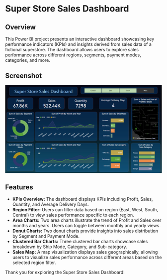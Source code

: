 # Super Store Sales Dashboard

## Overview
This Power BI project presents an interactive dashboard showcasing key performance indicators (KPIs) and insights derived from sales data of a fictional superstore. The dashboard allows users to explore sales performance across different regions, segments, payment modes, categories, and more.

## Screenshot
![Super Store Sales Dashboard](superStore-sales-dashboard.png)

## Features
- **KPIs Overview:** The dashboard displays KPIs including Profit, Sales, Quantity, and Average Delivery Days.
- **Region Filter:** Users can filter data based on region (East, West, South, Central) to view sales performance specific to each region.
- **Area Charts:** Two area charts illustrate the trend of Profit and Sales over months and years. Users can toggle between monthly and yearly views.
- **Donut Charts:** Two donut charts provide insights into sales distribution by Segment and Payment Mode.
- **Clustered Bar Charts:** Three clustered bar charts showcase sales breakdown by Ship Mode, Category, and Sub-category.
- **Sales Map:** A map visualization displays sales geographically, allowing users to visualize sales performance across different areas based on the selected region filter.

Thank you for exploring the Super Store Sales Dashboard!
